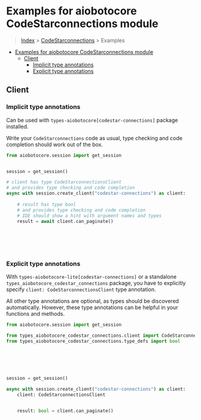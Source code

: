 <a id="examples-for-aiobotocore-codestarconnections-module"></a>

# Examples for aiobotocore CodeStarconnections module

> [Index](../README.md) > [CodeStarconnections](./README.md) > Examples

- [Examples for aiobotocore CodeStarconnections module](#examples-for-aiobotocore-codestarconnections-module)
  - [Client](#client)
    - [Implicit type annotations](#implicit-type-annotations)
    - [Explicit type annotations](#explicit-type-annotations)

<a id="client"></a>

## Client

<a id="implicit-type-annotations"></a>

### Implicit type annotations

Can be used with `types-aiobotocore[codestar-connections]` package installed.

Write your `CodeStarconnections` code as usual, type checking and code
completion should work out of the box.

```python
from aiobotocore.session import get_session


session = get_session()

# client has type CodeStarconnectionsClient
# and provides type checking and code completion
async with session.create_client("codestar-connections") as client:
    
    # result has type bool
    # and provides type checking and code completion
    # IDE should show a hint with argument names and types
    result = await client.can_paginate()
    

    

    
```

<a id="explicit-type-annotations"></a>

### Explicit type annotations

With `types-aiobotocore-lite[codestar-connections]` or a standalone
`types_aiobotocore_codestar_connections` package, you have to explicitly
specify `client: CodeStarconnectionsClient` type annotation.

All other type annotations are optional, as types should be discovered
automatically. However, these type annotations can be helpful in your functions
and methods.

```python
from aiobotocore.session import get_session

from types_aiobotocore_codestar_connections.client import CodeStarconnectionsClient
from types_aiobotocore_codestar_connections.type_defs import bool






session = get_session()

async with session.create_client("codestar-connections") as client:
    client: CodeStarconnectionsClient

    
    result: bool = client.can_paginate()
    

    

    
```
